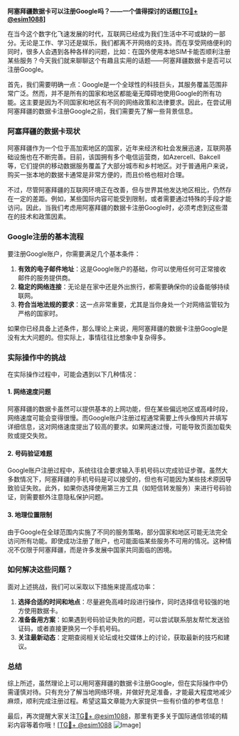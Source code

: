 **阿塞拜疆数据卡可以注册Google吗？——一个值得探讨的话题[[TG💪+ @esim1088](https://t.me/s/esim1088)]**

在当今这个数字化飞速发展的时代，互联网已经成为我们生活中不可或缺的一部分。无论是工作、学习还是娱乐，我们都离不开网络的支持。而在享受网络便利的同时，很多人会遇到各种各样的问题，比如：在国外使用本地SIM卡能否顺利注册某些服务？今天我们就来聊聊这个有趣且实用的话题——阿塞拜疆数据卡是否可以注册Google。

首先，我们需要明确一点：Google是一个全球性的科技巨头，其服务覆盖范围非常广泛。然而，并不是所有的国家和地区都能毫无障碍地使用Google的所有功能。这主要是因为不同国家和地区有不同的网络政策和法律要求。因此，在尝试用阿塞拜疆的数据卡注册Google之前，我们需要先了解一些背景信息。

### 阿塞拜疆的数据卡现状

阿塞拜疆作为一个位于高加索地区的国家，近年来经济和社会发展迅速，互联网基础设施也在不断完善。目前，该国拥有多个电信运营商，如Azercell、Bakcell等，它们提供的移动数据服务覆盖了大部分城市和乡村地区。对于普通用户来说，购买一张本地的数据卡通常是非常方便的，而且价格也相对合理。

不过，尽管阿塞拜疆的互联网环境正在改善，但与世界其他发达地区相比，仍然存在一定的差距。例如，某些国际内容可能受到限制，或者需要通过特殊的手段才能访问。因此，当我们考虑用阿塞拜疆的数据卡注册Google时，必须考虑到这些潜在的技术和政策因素。

### Google注册的基本流程

要注册Google账户，你需要满足几个基本条件：

1. **有效的电子邮件地址**：这是Google账户的基础，你可以使用任何可正常接收邮件的服务提供商。
2. **稳定的网络连接**：无论是在家中还是外出旅行，都需要确保你的设备能够持续联网。
3. **符合当地法规的要求**：这一点非常重要，尤其是当你身处一个对网络监管较为严格的国家时。

如果你已经具备上述条件，那么理论上来说，用阿塞拜疆的数据卡注册Google是没有太大问题的。但实际上，事情往往比想象中复杂得多。

### 实际操作中的挑战

在实际操作过程中，可能会遇到以下几种情况：

#### 1. 网络速度问题
阿塞拜疆的数据卡虽然可以提供基本的上网功能，但在某些偏远地区或高峰时段，网络速度可能会变得很慢。而Google账户注册过程通常需要上传头像照片并填写详细信息，这对网络速度提出了较高的要求。如果网速过慢，可能导致页面加载失败或提交失败。

#### 2. 号码验证难题
Google账户注册过程中，系统往往会要求输入手机号码以完成验证步骤。虽然大多数情况下，阿塞拜疆的手机号码是可以接受的，但也有可能因为某些技术原因导致验证失败。此外，如果你选择使用第三方工具（如短信转发服务）来进行号码验证，则需要额外注意隐私保护问题。

#### 3. 地理位置限制
由于Google在全球范围内实施了不同的服务策略，部分国家和地区可能无法完全访问所有功能。即使成功注册了账户，也可能面临某些服务不可用的情况。这种情况不仅限于阿塞拜疆，而是许多发展中国家共同面临的困境。

### 如何解决这些问题？

面对上述挑战，我们可以采取以下措施来提高成功率：

1. **选择合适的时间和地点**：尽量避免高峰时段进行操作，同时选择信号较强的地方使用数据卡。
2. **准备备用方案**：如果遇到号码验证失败的问题，可以尝试联系朋友帮忙发送验证码，或者直接更换另一个手机号码。
3. **关注最新动态**：定期查阅相关论坛或社交媒体上的讨论，获取最新的技巧和建议。

### 总结

综上所述，虽然理论上可以用阿塞拜疆的数据卡注册Google，但在实际操作中仍需谨慎对待。只有充分了解当地网络环境，并做好充足准备，才能最大程度地减少麻烦，顺利完成注册过程。希望这篇文章能为大家提供一些有价值的参考信息！

最后，再次提醒大家关注[TG💪+ @esim1088](https://t.me/s/esim1088)，那里有更多关于国际通信领域的精彩内容等着你哦！[[TG💪+ @esim1088](https://t.me/s/esim1088) ![Image](https://i.postimg.cc/4NQfJmqS/Snipaste-2025-05-13-00-14-12.png)]